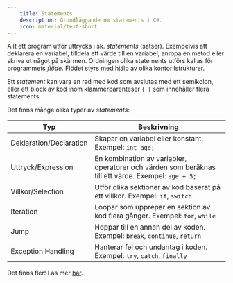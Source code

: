 ```yaml
---
    title: Statements
    description: Grundläggande om statements i C#.
    icon: material/text-short
---
```


Allt ett program utför uttrycks i sk. *statements* (satser). Exempelvis att deklarera en variabel, tilldela ett värde till en variabel, anropa en metod eller skriva ut något på skärmen. Ordningen olika statements utförs kallas för programmets *flöde*. Flödet styrs med hjälp av olika kontorllstrukturer.

Ett *statement* kan vara en rad med kod som avslutas med ett semikolon, eller ett block av kod inom klammerparenteser `{ }` som innehåller flera statements.

Det finns många olika typer av *statements*:

| Typ | Beskrivning |
|------|-------------|
| Deklaration/Declaration | Skapar en variabel eller konstant. Exempel: `int age;` |
| Uttryck/Expression | En kombination av variabler, operatorer och värden som beräknas till ett värde. Exempel: `age + 5;` |
| Villkor/Selection | Utför olika sektioner av kod baserat på ett villkor. Exempel: `if`, `switch` |
| Iteration | Loopar som upprepar en sektion av kod flera gånger. Exempel: `for`, `while` |
| Jump | Hoppar till en annan del av koden. Exempel: `break`, `continue`, `return` |
| Exception Handling | Hanterar fel och undantag i koden. Exempel: `try`, `catch`, `finally` |

Det finns fler! Läs mer [här](https://learn.microsoft.com/en-us/dotnet/csharp/programming-guide/statements-expressions-operators/statements).


